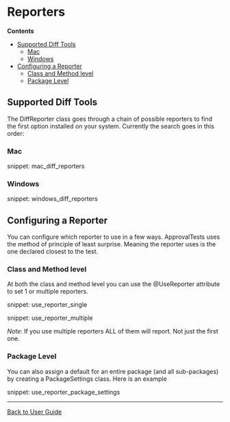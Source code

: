 <a id="top"></a>

# Reporters



<!-- START doctoc generated TOC please keep comment here to allow auto update -->
<!-- DON'T EDIT THIS SECTION, INSTEAD RE-RUN doctoc TO UPDATE -->
**Contents**

- [Supported Diff Tools](#supported-diff-tools)
  - [Mac](#mac)
  - [Windows](#windows)
- [Configuring a Reporter](#configuring-a-reporter)
  - [Class and Method level](#class-and-method-level)
  - [Package Level](#package-level)

<!-- END doctoc generated TOC please keep comment here to allow auto update -->


## Supported Diff Tools

The DiffReporter class goes through a chain of possible reporters to find the first option installed on your system.
Currently the search goes in this order:

### Mac

snippet: mac_diff_reporters


### Windows

snippet: windows_diff_reporters


## Configuring a Reporter

You can configure which reporter to use in a few ways. ApprovalTests uses the method of principle of least surprise. Meaning the reporter uses is the one declared closest to the test. 

### Class and Method level

At both the class and method level you can use the @UseReporter attribute to set 1 or multiple reporters.

snippet: use_reporter_single

snippet: use_reporter_multiple 

*Note*: If you use multiple reporters ALL of them will report. Not just the first one.

### Package Level

You can also assign a default for an entire package (and all sub-packages) by creating a PackageSettings class. Here is an example  


snippet: use_reporter_package_settings

---

[Back to User Guide](README.md#top)
